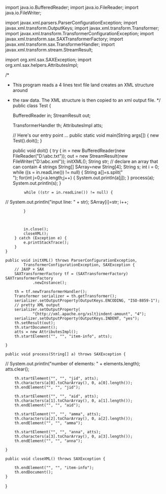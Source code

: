 import java.io.BufferedReader;
import java.io.FileReader;
import java.io.FileWriter;

import javax.xml.parsers.ParserConfigurationException;
import javax.xml.transform.OutputKeys;
import javax.xml.transform.Transformer;
import javax.xml.transform.TransformerConfigurationException;
import javax.xml.transform.sax.SAXTransformerFactory;
import javax.xml.transform.sax.TransformerHandler;
import javax.xml.transform.stream.StreamResult;

import org.xml.sax.SAXException;
import org.xml.sax.helpers.AttributesImpl;

/* 
 * This program reads a 4 lines text file land creates an XML structure around
 * the raw data. The XML structure is then copied to an xml output file. 
 */
public class Test {

    BufferedReader in;
    StreamResult out;

    TransformerHandler th;
    AttributesImpl atts;

    // Here's our entry point ... 
    public static void main(String args[]) {
        new Test().doit();
    }

    public void doit() {
        try {
            in = new BufferedReader(new FileReader("D:\\abc.txt"));
            out = new StreamResult(new FileWriter("D:\\abc.xml"));
            initXML();
            String str;
            // declare an array that can contain 4 strings
            String[] SArray=new String[4];
            String s;
            int i = 0;
            while ((s = in.readLine()) != null) {
            	String a[]=s.split("<br />");
            	for(int j=0;j<a.length;j++)
            	{
            		System.out.println(a[j]);
            	}
            	 process(a);
				System.out.println(s);
			}

            while ((str = in.readLine()) != null) {
//              System.out.println("input line: " + str);
                SArray[i]=str;
                i++;

            }

           

            in.close();
            closeXML();
        } catch (Exception e) {
            e.printStackTrace();
        }
    }

    public void initXML() throws ParserConfigurationException,
            TransformerConfigurationException, SAXException {
        // JAXP + SAX
        SAXTransformerFactory tf = (SAXTransformerFactory) SAXTransformerFactory
                .newInstance();

        th = tf.newTransformerHandler();
        Transformer serializer = th.getTransformer();
        serializer.setOutputProperty(OutputKeys.ENCODING, "ISO-8859-1");
        // pretty XML output
        serializer.setOutputProperty(
                "{http://xml.apache.org/xslt}indent-amount", "4");
        serializer.setOutputProperty(OutputKeys.INDENT, "yes");
        th.setResult(out);
        th.startDocument();
        atts = new AttributesImpl();
        th.startElement("", "", "item-info", atts);

    }

    public void process(String[] a) throws SAXException {
//      System.out.println("number of elements: " + elements.length);
        atts.clear();

        th.startElement("", "", "jid", atts);
        th.characters(a[0].toCharArray(), 0, a[0].length());
        th.endElement("", "", "jid");

        th.startElement("", "", "aid", atts);
        th.characters(a[1].toCharArray(), 0, a[1].length());
        th.endElement("", "", "aid");

        th.startElement("", "", "amma", atts);
        th.characters(a[2].toCharArray(), 0, a[2].length());
        th.endElement("", "", "amma");

        th.startElement("", "", "anna", atts);
        th.characters(a[3].toCharArray(), 0, a[3].length());
        th.endElement("", "", "anna");

    }

    public void closeXML() throws SAXException {
        
        th.endElement("", "", "item-info");
        th.endDocument();
    }
}
